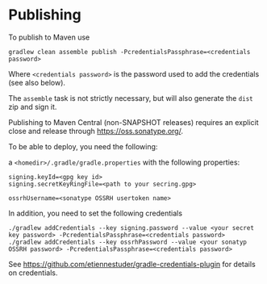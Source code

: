 Publishing
==========

To publish to Maven use

```
gradlew clean assemble publish -PcredentialsPassphrase=<credentials password>
```
Where `<credentials password>` is the password used to add the credentials (see
also below).

The `assemble` task is not strictly necessary, but will also generate the `dist`
zip and sign it.

Publishing to Maven Central (non-SNAPSHOT releases) requires an explicit close 
and release through <https://oss.sonatype.org/>.

To be able to deploy, you need the following:

a `<homedir>/.gradle/gradle.properties` with the following properties:

```
signing.keyId=<gpg key id>
signing.secretKeyRingFile=<path to your secring.gpg> 

ossrhUsername=<sonatype OSSRH usertoken name>
```

In addition, you need to set the following credentials

```
./gradlew addCredentials --key signing.password --value <your secret key password> -PcredentialsPassphrase=<credentials password> 
./gradlew addCredentials --key ossrhPassword --value <your sonatyp OSSRH password> -PcredentialsPassphrase=<credentials password> 
```

See https://github.com/etiennestuder/gradle-credentials-plugin for details on
credentials.
